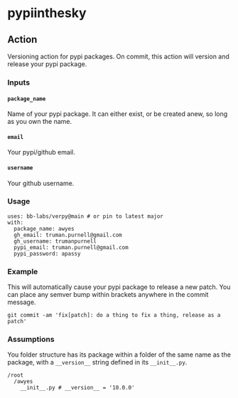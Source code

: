 # pypiinthesky

## Action
Versioning action for pypi packages. On commit, this action will version and release your pypi package.

### Inputs

#### `package_name`
Name of your pypi package. It can either exist, or be created anew, so long as you own the name.
#### `email`
Your pypi/github email.
#### `username`
Your github username.

### Usage
```
uses: bb-labs/verpy@main # or pin to latest major
with:
  package_name: awyes
  gh_email: truman.purnell@gmail.com
  gh_username: trumanpurnell
  pypi_email: truman.purnell@gmail.com
  pypi_password: apassy
```

### Example
This will automatically cause your pypi package to release a new patch. You can place any semver bump within brackets anywhere in the commit message.
```
git commit -am 'fix[patch]: do a thing to fix a thing, release as a patch'
```

### Assumptions
You folder structure has its package within a folder of the same name as the package, with a `__version__` string defined in its `__init__.py`.

```
/root
  /awyes
    __init__.py # __version__ = '10.0.0'
```
